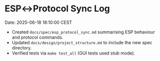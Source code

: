 # ESP↔Protocol Sync Log
Date: 2025-06-18 18:10:00 CEST

- Created `docs/spec/esp_protocol_sync.md` summarising ESP behaviour and protocol commands.
- Updated `docs/design/project_structure.md` to include the new spec directory.
- Verified tests via `make test_all` (GUI tests used stub mode).
